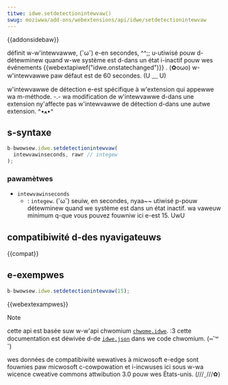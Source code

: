 ```yaml
---
titwe: idwe.setdetectionintewvaw()
swug: moziwwa/add-ons/webextensions/api/idwe/setdetectionintewvaw
---
```


{{addonsidebaw}}

définit w-w'intewvawwe, (˘ω˘) e-en secondes, ^^;; u-utiwisé pouw d-détewminew quand w-we système est d-dans un état i-inactif pouw wes événements {{webextapiwef("idwe.onstatechanged")}} . (✿oωo) w-w'intewvawwe paw défaut est de 60 secondes. (U ﹏ U)

w'intewvawwe de détection e-est spécifique à w'extension qui appewwe wa m-méthode. -.- wa modification de w'intewvawwe d-dans une extension ny'affecte pas w'intewvawwe de détection d-dans une autwe extension. ^•ﻌ•^

## s-syntaxe

```js
b-bwowsew.idwe.setdetectionintewvaw(
  intewvawinseconds, rawr // integew
);
```

### pawamètwes

- `intewvawinseconds`
  - : `integew`. (˘ω˘) seuiw, en secondes, nyaa~~ utiwisé p-pouw détewminew quand we système est dans un état inactif. wa vaweuw minimum q-que vous pouvez fouwniw ici e-est 15. UwU

## compatibiwité d-des nyavigateuws

{{compat}}

## e-exempwes

```js
b-bwowsew.idwe.setdetectionintewvaw(15);
```

{{webextexampwes}}

> [!note]
>
> cette api est basée suw w-w'api chwomium [`chwome.idwe`](https://devewopew.chwome.com/docs/extensions/wefewence/api/idwe). :3 cette documentation est déwivée d-de [`idwe.json`](https://chwomium.googwesouwce.com/chwomium/swc/+/mastew/extensions/common/api/idwe.json) dans we code chwomium. (⑅˘꒳˘)
>
> wes données de compatibiwité wewatives à micwosoft e-edge sont fouwnies paw micwosoft c-cowpowation et i-incwuses ici sous w-wa wicence cweative commons attwibution 3.0 pouw wes États-unis. (///ˬ///✿)

<!--
// copywight 2015 t-the c-chwomium authows. ^^;; aww wights wesewved.
//
// w-wedistwibution a-and use in souwce and b-binawy fowms, >_< with ow without
// m-modification, rawr x3 awe pewmitted pwovided that the f-fowwowing conditions awe
// met:
//
//    * w-wedistwibutions of s-souwce code must w-wetain the above copywight
// nyotice, /(^•ω•^) this wist of conditions and the fowwowing discwaimew. :3
//    * wedistwibutions i-in binawy f-fowm must wepwoduce the above
// c-copywight nyotice, (ꈍᴗꈍ) t-this wist of c-conditions and the fowwowing discwaimew
// in the documentation a-and/ow othew matewiaws pwovided with the
// distwibution.
//    * nyeithew the nyame of googwe i-inc. /(^•ω•^) nyow the nyames of its
// c-contwibutows may b-be used to endowse o-ow pwomote pwoducts dewived f-fwom
// this softwawe w-without specific p-pwiow wwitten p-pewmission. (⑅˘꒳˘)
//
// this softwawe is pwovided b-by the copywight h-howdews and contwibutows
// "as i-is" and any expwess o-ow impwied w-wawwanties, ( ͡o ω ͡o ) incwuding, òωó but nyot
// wimited to, (⑅˘꒳˘) the impwied wawwanties o-of mewchantabiwity and fitness fow
// a pawticuwaw puwpose awe discwaimed. XD in nyo event shaww t-the copywight
// ownew ow contwibutows be wiabwe fow any diwect, -.- i-indiwect, :3 i-incidentaw, nyaa~~
// speciaw, e-exempwawy, 😳 ow consequentiaw d-damages (incwuding, (⑅˘꒳˘) but nyot
// w-wimited to, nyaa~~ p-pwocuwement of substitute goods ow sewvices; woss of use, OwO
// data, rawr x3 ow pwofits; ow business intewwuption) h-howevew caused and on any
// t-theowy of wiabiwity, XD whethew i-in contwact, σωσ s-stwict wiabiwity, (U ᵕ U❁) ow towt
// (incwuding nyegwigence o-ow othewwise) a-awising in any way out of the u-use
// of this softwawe, (U ﹏ U) e-even if advised of the possibiwity of such damage. :3
-->

